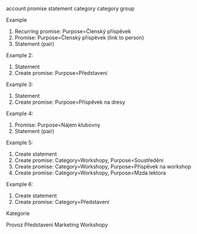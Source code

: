 account
promise
statement
category
category group

Example
1. Recurring promise: Purpose=Členský příspěvek
1. Promise: Purpose=Členský příspěvek (link to person)
2. Statement (pair)

Example 2:
1. Statement
2. Create promise: Purpose=Představení

Example 3:
1. Statement
2. Create promise: Purpose=Příspěvek na dresy

Example 4:
1. Promise: Purpose=Nájem klubovny
2. Statement (pair)

Example 5:
1. Create statement
1. Create promise: Category=Workshopy, Purpose=Soustředění
1. Create promise: Category=Workshopy, Purpose=Příspěvek na workshop
1. Create promise: Category=Workshopy, Purpose=Mzda lektora

Example 6:
1. Create statement
2. Create promise: Category=Představení

Kategorie

Provoz
Představení
Marketing
Workshopy
